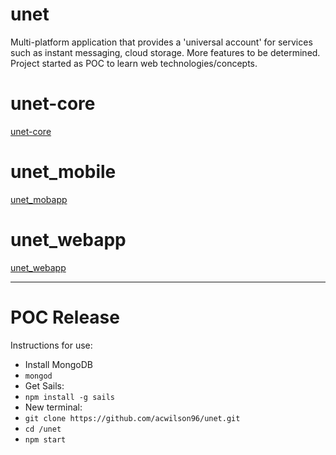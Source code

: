# unet
Multi-platform application that provides a 'universal account' for services such as instant messaging, cloud storage. More features to be determined. Project started as POC to learn web technologies/concepts.

# unet-core
[unet-core](https://github.com/acwilson96/unet-core)

# unet_mobile
[unet_mobapp](https://github.com/acwilson96/unet_mobile)

# unet_webapp
[unet_webapp](https://github.com/acwilson96/unet_webapp)

---

# POC Release
Instructions for use:

* Install MongoDB
* `mongod`
* Get Sails:
* `npm install -g sails`
* New terminal:
* `git clone https://github.com/acwilson96/unet.git`
* `cd /unet`
* `npm start`

